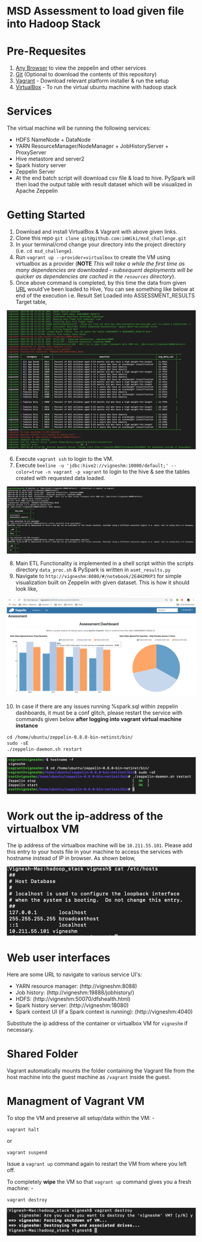MSD Assessment to load given file into Hadoop Stack
===================================================

# Pre-Requesites

1. [Any Browser](https://www.google.com/chrome/browser/desktop/index.html) to view the zeppelin and other services
2. [Git](https://git-scm.com/downloads) (Optional to download the contents of this repository)
3. [Vagrant](https://www.vagrantup.com/downloads.html) - Download relevant platform installer & run the setup
4. [VirtualBox](https://www.virtualbox.org/wiki/Downloads) - To run the virtual ubuntu machine with hadoop stack

# Services
The virtual machine will be running the following services:

* HDFS NameNode + DataNode
* YARN ResourceManager/NodeManager + JobHistoryServer + ProxyServer
* Hive metastore and server2
* Spark history server
* Zeppelin Server
* At the end batch script will download csv file & load to hive. PySpark will then load the output table with result dataset which will be visualized in Apache Zeppelin

# Getting Started

1. Download and install VirtualBox & Vagrant with above given links.
2. Clone this repo ```git clone git@github.com:imWiki/msd_challenge.git```
3. In your terminal/cmd change your directory into the project directory (i.e. `cd msd_challenge`).
4. Run `vagrant up --provider=virtualbox` to create the VM using virtualbox as a provider (**NOTE** *This will take a while the first time as many dependencies are downloaded - subsequent deployments will be quicker as dependencies are cached in the `resources` directory*).
5. Once above command is completed, by this time the data from given [URL](https://chronicdata.cdc.gov/views/735e-byxc/rows.csv) would've been loaded to Hive, You can see something like below at end of the execution i.e. Result Set Loaded into ASSESSMENT_RESULTS Target table,

![picture](temp/Vagrant_Final_Status.png)

6. Execute ```vagrant ssh``` to login to the VM.
7. Execute ```beeline -u 'jdbc:hive2://vigneshm:10000/default;' --color=true -n vagrant -p vagrant``` to login to the hive & see the tables created with requested data loaded. 

![picture](temp/Hive_Table_Stats.png)

8. Main ETL Functionality is implemented in a shell script within the scripts directory `data_proc.sh` & PySpark is written in `asmt_results.py`
9. Navigate to ```http://vigneshm:8080/#/notebook/2E4H2MXP3``` for simple visualization built on Zeppelin with given dataset. This is how it should look like,

![picture](temp/Zep_Dashboard.png)

10. In case if there are any issues running %spark.sql within zeppelin dashboards, it must be a conf glitch, please restart the service with commands given below **after logging into vagrant virtual machine instance**

```
cd /home/ubuntu/zeppelin-0.8.0-bin-netinst/bin/
sudo -sE
./zeppelin-daemon.sh restart
```

![picture](temp/Zeppelin_Restart.png)

# Work out the ip-address of the virtualbox VM
The ip address of the virtualbox machine will be `10.211.55.101`. Please add this entry to your hosts file in your machine to access the services with hostname instead of IP in browser. As shown below,

![picture](temp/Host_File_Entry.png)

# Web user interfaces

Here are some URL to navigate to various service UI's:

* YARN resource manager:  (http://vigneshm:8088)
* Job history:  (http://vigneshm:19888/jobhistory/)
* HDFS: (http://vigneshm:50070/dfshealth.html)
* Spark history server: (http://vigneshm:18080)
* Spark context UI (if a Spark context is running): (http://vigneshm:4040)

Substitute the ip address of the container or virtualbox VM for `vigneshm` if necessary.

# Shared Folder

Vagrant automatically mounts the folder containing the Vagrant file from the host machine into
the guest machine as `/vagrant` inside the guest.


# Managment of Vagrant VM

To stop the VM and preserve all setup/data within the VM: -

```
vagrant halt
```

or

```
vagrant suspend
```

Issue a `vagrant up` command again to restart the VM from where you left off.

To completely **wipe** the VM so that `vagrant up` command gives you a fresh machine: -

```
vagrant destroy
```
![picture](temp/Destroy_Machine.png)

